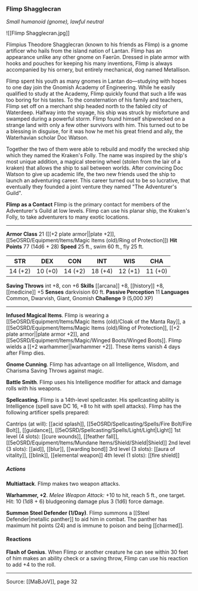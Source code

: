 ### Flimp Shagglecran
_Small humanoid (gnome), lawful neutral_

![[Flimp Shagglecran.jpg]]

Flimpius Theodore Shagglecran (known to his friends as Flimp) is a gnome artificer who hails from the island nation of Lantan. Flimp has an appearance unlike any other gnome on Faerûn. Dressed in plate armor with hooks and pouches for keeping his many inventions, Flimp is always accompanied by his ornery, but entirely mechanical, dog named Metallison.

Flimp spent his youth as many gnomes in Lantan do—studying with hopes to one day join the Gnomish Academy of Engineering. While he easily qualified to study at the Academy, Flimp quickly found that such a life was too boring for his tastes. To the consternation of his family and teachers, Flimp set off on a merchant ship headed north to the fabled city of Waterdeep. Halfway into the voyage, his ship was struck by misfortune and swamped during a powerful storm. Flimp found himself shipwrecked on a strange land with only a few other survivors with him. This turned out to be a blessing in disguise, for it was how he met his great friend and ally, the Waterhavian scholar Doc Watson.

Together the two of them were able to rebuild and modify the wrecked ship which they named the Kraken's Folly. The name was inspired by the ship's most unique addition, a magical steering wheel (stolen from the lair of a kraken) that allows the ship to sail between worlds. After convincing Doc Watson to give up academic life, the two new friends used the ship to launch an adventuring career. This career turned out to be so lucrative, that eventually they founded a joint venture they named "The Adventurer's Guild".

**Flimp as a Contact** Flimp is the primary contact for members of the Adventurer's Guild at low levels. Flimp can use his planar ship, the Kraken's Folly, to take adventurers to many exotic locations.






---

**Armor Class** 21 ([[+2 plate armor||plate +2]], [[5eOSRD/Equipment/Items/Magic Items (old)/Ring of Protection]])
**Hit Points** 77 (14d6 + 28)
**Speed** 25 ft., swim 60 ft., fly 25 ft.

| STR     | DEX     | CON     | INT     | WIS     | CHA     |
|---------|---------|---------|---------|---------|---------|
| 14 (+2) | 10 (+0) | 14 (+2) | 18 (+4) | 12 (+1) | 11 (+0) |

**Saving Throws** int +8, con +6
**Skills** [[arcana]] +8, [[history]] +8, [[medicine]] +5
**Senses** darkvision 60 ft.
**Passive Perception** 11
**Languages** Common, Dwarvish, Giant, Gnomish
**Challenge** 9 (5,000 XP)

---

**Infused Magical Items**. Flimp is wearing a [[5eOSRD/Equipment/Items/Magic Items (old)/Cloak of the Manta Ray]], a [[5eOSRD/Equipment/Items/Magic Items (old)/Ring of Protection]], [[+2 plate armor||plate armor +2]], and [[5eOSRD/Equipment/Items/Magic/Winged Boots/Winged Boots]]. Flimp wields a [[+2 warhammer||warhammer +2]]. These items vanish 4 days after Flimp dies.

**Gnome Cunning**. Flimp has advantage on all Intelligence, Wisdom, and Charisma Saving Throws against magic.

**Battle Smith**. Flimp uses his Intelligence modifier for attack and damage rolls with his weapons.

**Spellcasting.** Flimp is a 14th-level spellcaster. His spellcasting ability is Intelligence (spell save DC 16, +8 to hit with spell attacks). Flimp has the following artificer spells prepared:

Cantrips (at will): [[acid splash]], [[5eOSRD/Spellcasting/Spells/Fire Bolt/Fire Bolt]], [[guidance]], [[5eOSRD/Spellcasting/Spells/Light/Light|Light]]
1st level (4 slots): [[cure wounds]], [[feather fall]], [[5eOSRD/Equipment/Items/Mundane Items/Shield/Shield|Shield]]
2nd level (3 slots): [[aid]], [[blur]], [[warding bond]]
3rd level (3 slots): [[aura of vitality]], [[blink]], [[elemental weapon]]
4th level (1 slots): [[fire shield]]

##### Actions
**Multiattack**. Flimp makes two weapon attacks.

**Warhammer, +2**. _Melee Weapon Attack:_ +10 to hit, reach 5 ft., one target. Hit: 10 (1d8 + 6) bludgeoning damage plus 3 (1d6) force damage.

**Summon Steel Defender (1/Day)**. Flimp summons a [[Steel Defender|metallic panther]] to aid him in combat. The panther has maximum hit points (24) and is immune to poison and being [[charmed]].

#### Reactions
**Flash of Genius**. When Flimp or another creature he can see within 30 feet of him makes an ability check or a saving throw, Flimp can use his reaction to add +4 to the roll.


---

Source: [[MaBJoV]], page 32